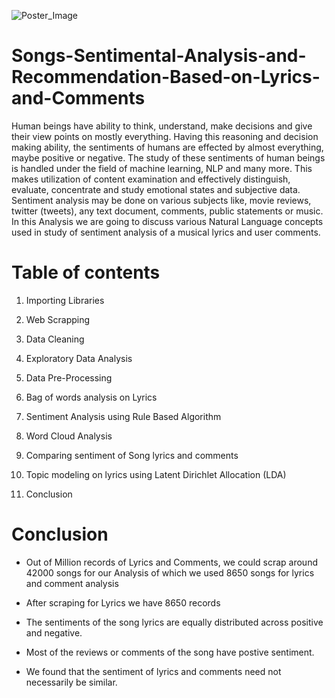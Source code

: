 ![Poster_Image](https://user-images.githubusercontent.com/70322122/126115132-bbc7aeb3-eb54-42c0-9b11-4d15c3777eec.gif)


# Songs-Sentimental-Analysis-and-Recommendation-Based-on-Lyrics-and-Comments

Human beings have ability to think, understand, make decisions and give their view points on mostly everything. Having this reasoning and decision making ability, the sentiments of humans are effected by almost everything, maybe positive or negative. The study of these sentiments of human beings is handled under the field of machine learning, NLP and many more. This makes utilization of content examination and effectively distinguish, evaluate, concentrate and study emotional states and subjective data. Sentiment analysis may be done on various subjects like, movie reviews, twitter (tweets), any text document, comments, public statements or music. In this Analysis we are going to discuss various Natural Language concepts used in study of sentiment analysis of a musical lyrics and user comments.


# Table of contents

1. Importing Libraries
 
2. Web Scrapping

3. Data Cleaning
 
4. Exploratory Data Analysis

5. Data Pre-Processing
 
6. Bag of words analysis on Lyrics

7. Sentiment Analysis using Rule Based Algorithm

8. Word Cloud Analysis

9. Comparing sentiment of Song lyrics and comments

10. Topic modeling on lyrics using Latent Dirichlet Allocation (LDA)

11. Conclusion


# Conclusion

- Out of Million records of Lyrics and Comments, we could scrap around 42000 songs for our Analysis of which we used 8650 songs for lyrics and comment analysis

- After scraping for Lyrics we have 8650 records

- The sentiments of the song lyrics are equally distributed across positive and negative.

- Most of the reviews or comments of the song have postive sentiment.

- We found that the sentiment of lyrics and comments need not necessarily be similar.
